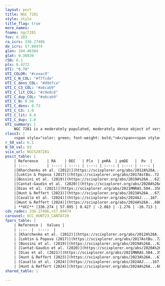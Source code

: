 ```yaml
---
layout: post
title: NGC 7281
style: style
title_flag: true
more_names: 
fname: ngc7281
fov: 0.203
ra_icrs: 336.27406
de_icrs: 57.89474
glon: 104.46384
glat: 0.36836
r50: 6.1
plx: 0.4272
UTI: "0.78"
UTI_COLOR: "#ceeac9"
UTI_C_N_COL: "#f7fcde"
UTI_C_dens_COL: "#d9efca"
UTI_C_C3_COL: "#a6cab9"
UTI_C_lit_COL: "#c9e8c8"
UTI_C_dup_COL: "#a6cab9"
UTI_C_N: 0.56
UTI_C_dens: 0.73
UTI_C_C3: 1.0
UTI_C_lit: 0.8
UTI_C_dup: 1.0
UTI_summary: |
    NGC 7281 is a moderately populated, moderately dense object of very high C3 quality. It is well-studied in the literature.
class3: |
    <span style="color: green; font-weight: bold;">A</span><span style="color: green; font-weight: bold;">A</span>
r_50_val: 6.1
N_50_val: 63
scix_url: NGC%207281
posit_table: |
    | Reference    | RA    | DEC   | Plx  | pmRA  | pmDE   |  Rv  |
    | :---         | :---: | :---: | :---: | :---: | :---: | :---: |
    |[Kharchenko et al. (2012)](https://scixplorer.org/abs/2012A%26A...543A.156K) | 336.265 | 57.82 | -- | -1.56 | -2.44 | -- |
    |[Loktin & Popova (2017)](https://scixplorer.org/abs/2017AstBu..72..257L) | 336.255 | 57.817 | -- | -1.347 | -0.571 | -- |
    |[Bossini et al. (2019)](https://scixplorer.org/abs/2019A%26A...623A.108B) | 336.259 | 57.869 | -- | -- | -- | -- |
    |[Cantat-Gaudin et al. (2020)](https://scixplorer.org/abs/2020A%26A...640A...1C) | 336.259 | 57.869 | 0.432 | -2.123 | -1.238 | -- |
    |[Dias et al. (2021)](https://scixplorer.org/abs/2021MNRAS.504..356D) | 336.279 | 57.871 | 0.438 | -2.122 | -1.227 | -- |
    |[Hunt & Reffert (2023)](https://scixplorer.org/abs/2023A%26A...673A.114H) | 336.261 | 57.834 | 0.419 | -2.076 | -1.305 | -26.703 |
    |[Cavallo et al. (2024)](https://scixplorer.org/abs/2024AJ....167...12C) | 336.442 | 57.953 | 0.422 | -- | -- | -- |
    |[Hunt & Reffert (2024)](https://scixplorer.org/abs/2024A%26A...686A..42H) | 336.261 | 57.834 | 0.419 | -2.076 | -1.305 | -26.703 |
    | **UCC** |336.274 | 57.895 | 0.427 | -2.083 | -1.276 | -26.713 | 
cds_radec: 336.27406,+57.89474
carousel: UCC_HUNT23_CANTAT20
fpars_table: |
    | Reference |  Values |
    | :---  |  :---:  |
    | [Kharchenko et al. (2012)](https://scixplorer.org/abs/2012A%26A...543A.156K) | `e_bv=0.5, distance=1600, log_age=7.86` |
    | [Loktin & Popova (2017)](https://scixplorer.org/abs/2017AstBu..72..257L) | `E(B-V)=0.303, Dmod=12.393, logt=8.2` |
    | [Bossini et al. (2019)](https://scixplorer.org/abs/2019A%26A...623A.108B) | `AV=1.512, Dist=11.887, logA=7.471, Fe/H=0.0` |
    | [Cantat-Gaudin et al. (2020)](https://scixplorer.org/abs/2020A%26A...640A...1C) | `AVNN=1.44, DMNN=11.76, AgeNN=7.55` |
    | [Dias et al. (2021)](https://scixplorer.org/abs/2021MNRAS.504..356D) | `Av=1.712, Dist=2013, logage=7.428, [Fe/H]=0.064` |
    | [Hunt & Reffert (2023)](https://scixplorer.org/abs/2023A%26A...673A.114H) | `AV50=1.602, diffAV50=1.159, MOD50=11.714, logAge50=7.834` |
    | [Cavallo et al. (2024)](https://scixplorer.org/abs/2024AJ....167...12C) | `AV50=1.67, dMod50=11.96, logAge50=7.89, [Fe/H]50=0.52` |
    | [Hunt & Reffert (2024)](https://scixplorer.org/abs/2024A%26A...686A..42H) | `MassJ=515.174` |
shared_table: |
    
---
```

